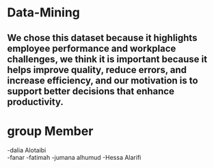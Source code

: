 # Data-Mining
## We chose this dataset because it highlights employee performance and workplace challenges, we think it is important because it helps improve quality, reduce errors, and increase efficiency, and our motivation is to support better decisions that enhance productivity.
# group Member 
-dalia Alotaibi  
-fanar 
-fatimah
-jumana alhumud
-Hessa Alarifi
